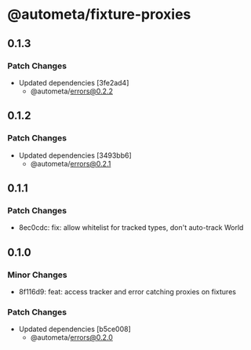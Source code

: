 # @autometa/fixture-proxies

## 0.1.3

### Patch Changes

- Updated dependencies [3fe2ad4]
  - @autometa/errors@0.2.2

## 0.1.2

### Patch Changes

- Updated dependencies [3493bb6]
  - @autometa/errors@0.2.1

## 0.1.1

### Patch Changes

- 8ec0cdc: fix: allow whitelist for tracked types, don't auto-track World

## 0.1.0

### Minor Changes

- 8f116d9: feat: access tracker and error catching proxies on fixtures

### Patch Changes

- Updated dependencies [b5ce008]
  - @autometa/errors@0.2.0
